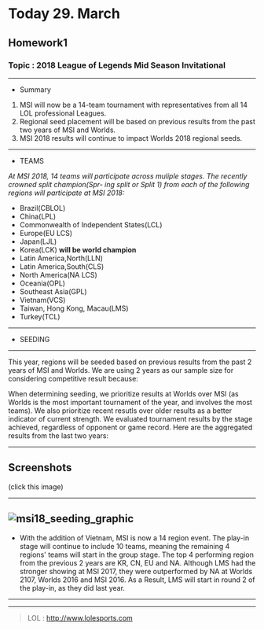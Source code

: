 # Today 29. March 
## Homework1

### **Topic : 2018 League of Legends Mid Season Invitational** 

---------------------------------------------------------------------------------------------------------

* Summary 

 1. MSI will now be a 14-team tournament with representatives from all 14 LOL professional Leagues.
  2. Regional seed placement will be based on previous results from the past two years of MSI and Worlds.
   3. MSI 2018 results will continue to impact Worlds 2018 regional seeds.

---------------------------------------------------------------------------------------------------------
* TEAMS 

 *At MSI 2018, 14 teams will participate across muliple stages. The recently crowned split champion(Spr-
 ing split or Split 1) from each of the following regions will participate at MSI 2018:*

 - Brazil(CBLOL)
 - China(LPL)
 - Commonwealth of Independent States(LCL)
 - Europe(EU LCS)
 - Japan(LJL)
 - Korea(LCK) **will be world champion**
 - Latin America,North(LLN) 
 - Latin America,South(CLS)
 - North America(NA LCS)
 - Oceania(OPL)
 - Southeast Asia(GPL)
 - Vietnam(VCS)
 - Taiwan, Hong Kong, Macau(LMS)
 - Turkey(TCL)
---------------------------------------------------------------------------------------------------------

* SEEDING
---------------------------------------------------------------------------------------------------------
 This year, regions will be seeded based on previous results from the past 2 years of MSI and Worlds. 
 We are using 2 years as our sample size for considering competitive result because:

 When determining seeding, we prioritize results at Worlds over MSI (as Worlds is the most important
 tournament of the year, and involves the most teams). We also prioritize recent resutls over older
 results as a better indicator of current strength. We evaluated tournament results by the stage 
 achieved, regardless of opponent or game record. Here are the aggregated results from the last two years:

---------------------------------------------------------------------------------------------------------
## Screenshots
 (click this image)

---------------------------------------------------------------------------------------------------------


![msi18_seeding_graphic](https://user-images.githubusercontent.com/37677142/38064770-d683b1ec-333a-11e8-9620-706b5517abe7.jpg)
---------------------------------------------------------------------------------------------------------

* With the addition of Vietnam, MSI is now a 14 region event. The play-in stage will continue to include
  10 teams, meaning the remaining 4 regions' teams will start in the group stage. The top 4 performing 
  region from the previous 2 years are KR, CN, EU and NA. Although LMS had the stronger showing at MSI
  2017, they were outperformed by NA at Worlds 2107, Worlds 2016 and MSI 2016.
  As a Result, LMS will start in round 2 of the play-in, as they did last year.
---------------------------------------------------------------------------------------------------------

[More Information]: http://www.lolesports.com

---------------------------------------------------------------------------------------------------------
> LOL : http://www.lolesports.com

